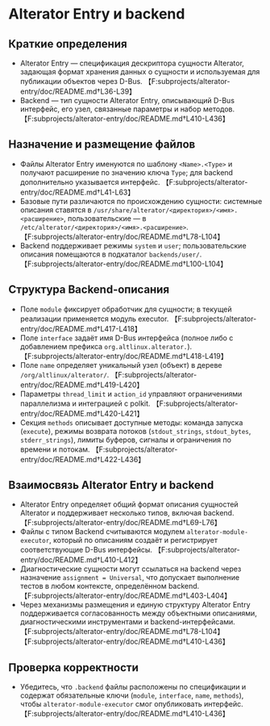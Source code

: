# Alterator Entry и backend

## Краткие определения
- Alterator Entry — спецификация дескриптора сущности Alterator, задающая формат хранения данных о сущности и используемая для публикации объектов через D-Bus. 【F:subprojects/alterator-entry/doc/README.md†L36-L39】
- Backend — тип сущности Alterator Entry, описывающий D-Bus интерфейс, его узел, связанные параметры и набор методов. 【F:subprojects/alterator-entry/doc/README.md†L410-L436】

## Назначение и размещение файлов
- Файлы Alterator Entry именуются по шаблону `<Name>.<Type>` и получают расширение по значению ключа `Type`; для backend дополнительно указывается интерфейс. 【F:subprojects/alterator-entry/doc/README.md†L41-L63】
- Базовые пути различаются по происхождению сущности: системные описания ставятся в `/usr/share/alterator/<директория>/<имя>.<расширение>`, пользовательские — в `/etc/alterator/<директория>/<имя>.<расширение>`. 【F:subprojects/alterator-entry/doc/README.md†L78-L104】
- Backend поддерживает режимы `system` и `user`; пользовательские описания помещаются в подкаталог `backends/user/`. 【F:subprojects/alterator-entry/doc/README.md†L100-L104】

## Структура Backend-описания
- Поле `module` фиксирует обработчик для сущности; в текущей реализации применяется модуль executor. 【F:subprojects/alterator-entry/doc/README.md†L417-L418】
- Поле `interface` задаёт имя D-Bus интерфейса (полное либо с добавлением префикса `org.altlinux.alterator.`). 【F:subprojects/alterator-entry/doc/README.md†L418-L419】
- Поле `name` определяет уникальный узел (объект) в дереве `/org/altlinux/alterator/`. 【F:subprojects/alterator-entry/doc/README.md†L419-L420】
- Параметры `thread_limit` и `action_id` управляют ограничениями параллелизма и интеграцией с polkit. 【F:subprojects/alterator-entry/doc/README.md†L420-L421】
- Секция `methods` описывает доступные методы: команда запуска (`execute`), режимы возврата потоков (`stdout_strings`, `stdout_bytes`, `stderr_strings`), лимиты буферов, сигналы и ограничения по времени и потокам. 【F:subprojects/alterator-entry/doc/README.md†L422-L436】

## Взаимосвязь Alterator Entry и backend
- Alterator Entry определяет общий формат описания сущностей Alterator и поддерживает несколько типов, включая backend. 【F:subprojects/alterator-entry/doc/README.md†L69-L76】
- Файлы с типом Backend считываются модулем `alterator-module-executor`, который по описаниям создаёт и регистрирует соответствующие D-Bus интерфейсы. 【F:subprojects/alterator-entry/doc/README.md†L410-L412】
- Диагностические сущности могут ссылаться на backend через назначение `assignment = Universal`, что допускает выполнение тестов в любом контексте, определённом backend. 【F:subprojects/alterator-entry/doc/README.md†L403-L404】
- Через механизмы размещения и единую структуру Alterator Entry поддерживается согласованность между объектными описаниями, диагностическими инструментами и backend-интерфейсами. 【F:subprojects/alterator-entry/doc/README.md†L78-L104】【F:subprojects/alterator-entry/doc/README.md†L410-L436】

## Проверка корректности
- Убедитесь, что `.backend` файлы расположены по спецификации и содержат обязательные ключи (`module`, `interface`, `name`, `methods`), чтобы `alterator-module-executor` смог опубликовать интерфейс. 【F:subprojects/alterator-entry/doc/README.md†L410-L436】
